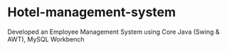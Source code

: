 # Hotel-management-system
Developed an Employee Management System using Core Java (Swing & AWT), MySQL Workbench
